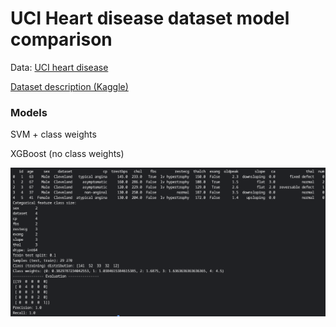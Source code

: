 # UCI Heart disease dataset model comparison

Data: [UCI heart disease](https://archive.ics.uci.edu/dataset/45/heart+disease) 

[Dataset description (Kaggle)](https://www.kaggle.com/datasets/redwankarimsony/heart-disease-data)

### Models 

SVM + class weights

XGBoost (no class weights)

![terminal](./docs/uci_heart_disease_terminal.png)
